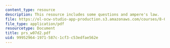 ```yaml
---
content_type: resource
description: This resource includes some questions and ampere's law.
file: https://ol-ocw-studio-app-production.s3.amazonaws.com/courses/8-02t-electricity-and-magnetism-spring-2005/999529641971587c1cf3c53edfae562e_prs_w07d2.pdf
file_type: application/pdf
resourcetype: Document
title: prs_w07d2.pdf
uid: 99952964-1971-587c-1cf3-c53edfae562e
---
```


